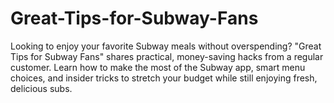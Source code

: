 # Great-Tips-for-Subway-Fans
Looking to enjoy your favorite Subway meals without overspending? "Great Tips for Subway Fans" shares practical, money-saving hacks from a regular customer. Learn how to make the most of the Subway app, smart menu choices, and insider tricks to stretch your budget while still enjoying fresh, delicious subs. 
